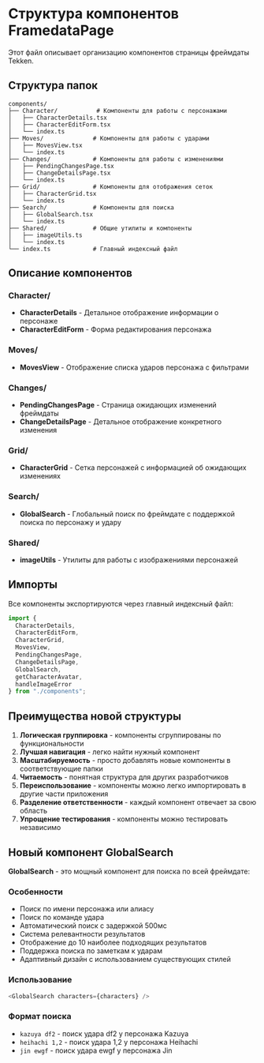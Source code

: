 # Структура компонентов FramedataPage

Этот файл описывает организацию компонентов страницы фреймдаты Tekken.

## Структура папок

```text
components/
├── Character/           # Компоненты для работы с персонажами
│   ├── CharacterDetails.tsx
│   ├── CharacterEditForm.tsx
│   └── index.ts
├── Moves/              # Компоненты для работы с ударами
│   ├── MovesView.tsx
│   └── index.ts
├── Changes/            # Компоненты для работы с изменениями
│   ├── PendingChangesPage.tsx
│   ├── ChangeDetailsPage.tsx
│   └── index.ts
├── Grid/               # Компоненты для отображения сеток
│   ├── CharacterGrid.tsx
│   └── index.ts
├── Search/             # Компоненты для поиска
│   ├── GlobalSearch.tsx
│   └── index.ts
├── Shared/             # Общие утилиты и компоненты
│   ├── imageUtils.ts
│   └── index.ts
└── index.ts            # Главный индексный файл
```

## Описание компонентов

### Character/

- **CharacterDetails** - Детальное отображение информации о персонаже
- **CharacterEditForm** - Форма редактирования персонажа

### Moves/

- **MovesView** - Отображение списка ударов персонажа с фильтрами

### Changes/

- **PendingChangesPage** - Страница ожидающих изменений фреймдаты
- **ChangeDetailsPage** - Детальное отображение конкретного изменения

### Grid/

- **CharacterGrid** - Сетка персонажей с информацией об ожидающих изменениях

### Search/

- **GlobalSearch** - Глобальный поиск по фреймдате с поддержкой поиска по персонажу и удару

### Shared/

- **imageUtils** - Утилиты для работы с изображениями персонажей

## Импорты

Все компоненты экспортируются через главный индексный файл:

```typescript
import { 
  CharacterDetails, 
  CharacterEditForm, 
  CharacterGrid, 
  MovesView,
  PendingChangesPage,
  ChangeDetailsPage,
  GlobalSearch,
  getCharacterAvatar,
  handleImageError 
} from "./components";
```

## Преимущества новой структуры

1. **Логическая группировка** - компоненты сгруппированы по функциональности
2. **Лучшая навигация** - легко найти нужный компонент
3. **Масштабируемость** - просто добавлять новые компоненты в соответствующие папки
4. **Читаемость** - понятная структура для других разработчиков
5. **Переиспользование** - компоненты можно легко импортировать в другие части приложения
6. **Разделение ответственности** - каждый компонент отвечает за свою область
7. **Упрощение тестирования** - компоненты можно тестировать независимо

## Новый компонент GlobalSearch

**GlobalSearch** - это мощный компонент для поиска по всей фреймдате:

### Особенности

- Поиск по имени персонажа или алиасу
- Поиск по команде удара
- Автоматический поиск с задержкой 500мс
- Система релевантности результатов
- Отображение до 10 наиболее подходящих результатов
- Поддержка поиска по заметкам к ударам
- Адаптивный дизайн с использованием существующих стилей

### Использование

```typescript
<GlobalSearch characters={characters} />
```

### Формат поиска

- `kazuya df2` - поиск удара df2 у персонажа Kazuya
- `heihachi 1,2` - поиск удара 1,2 у персонажа Heihachi
- `jin ewgf` - поиск удара ewgf у персонажа Jin
